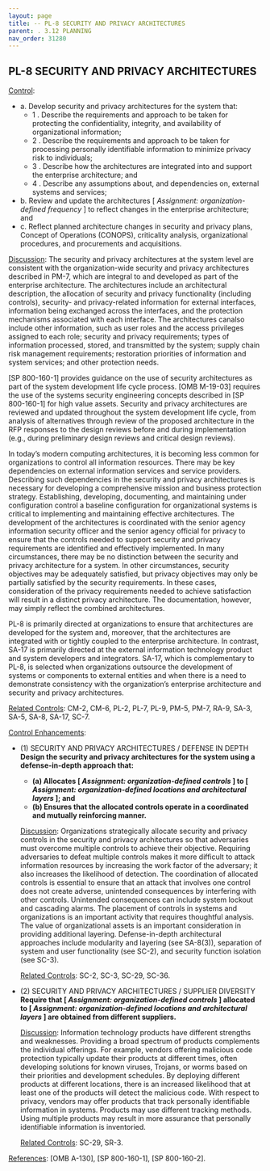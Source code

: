 ```yaml
---
layout: page
title: -- PL-8 SECURITY AND PRIVACY ARCHITECTURES 
parent: . 3.12 PLANNING 
nav_order: 31280 
---
```


## PL-8 SECURITY AND PRIVACY ARCHITECTURES
   
<ins>Control</ins>:

* a. Develop security and privacy architectures for the system that:
    * 1 . Describe the requirements and approach to be taken for protecting the confidentiality, integrity, and availability of organizational information;
    * 2 . Describe the requirements and approach to be taken for processing personally identifiable information to minimize privacy risk to individuals;
    * 3 . Describe how the architectures are integrated into and support the enterprise architecture; and
    * 4 . Describe any assumptions about, and dependencies on, external systems and services;
* b. Review and update the architectures [ _Assignment: organization-defined frequency_ ] to reflect changes in the enterprise architecture; and
* c. Reflect planned architecture changes in security and privacy plans, Concept of Operations (CONOPS), criticality analysis, organizational procedures, and procurements and acquisitions.

<ins>Discussion</ins>:  The security and privacy architectures at the system level are consistent with the organization-wide security and privacy architectures described in PM-7, which are integral to and developed as part of the enterprise architecture. The architectures include an architectural description, the allocation of security and privacy functionality (including controls), security- and privacy-related information for external interfaces, information being exchanged across the interfaces, and the protection mechanisms associated with each interface. The architectures canalso include other information, such as user roles and the access privileges assigned to each role; security and privacy requirements; types of information processed, stored, and transmitted by the system; supply chain risk management requirements; restoration priorities of information and system services; and other protection needs.

[SP 800-160-1] provides guidance on the use of security architectures as part of the system development life cycle process. [OMB M-19-03] requires the use of the systems security engineering concepts described in [SP 800-160-1] for high value assets. Security and privacy architectures are reviewed and updated throughout the system development life cycle, from analysis of alternatives through review of the proposed architecture in the RFP responses to the design reviews before and during implementation (e.g., during preliminary design reviews and critical design reviews).

In today’s modern computing architectures, it is becoming less common for organizations to control all information resources. There may be key dependencies on external information services and service providers. Describing such dependencies in the security and privacy architectures is necessary for developing a comprehensive mission and business protection strategy. Establishing, developing, documenting, and maintaining under configuration control a baseline configuration for organizational systems is critical to implementing and maintaining effective architectures. The development of the architectures is coordinated with the senior agency information security officer and the senior agency official for privacy to ensure that the controls needed to support security and privacy requirements are identified and effectively implemented. In many circumstances, there may be no distinction between the security and privacy architecture for a system. In other circumstances, security objectives may be adequately satisfied, but privacy objectives may only be partially satisfied by the security requirements. In these cases, consideration of the privacy requirements needed to achieve satisfaction will result in a distinct privacy architecture. The documentation, however, may simply reflect the combined architectures.

PL-8 is primarily directed at organizations to ensure that architectures are developed for the system and, moreover, that the architectures are integrated with or tightly coupled to the enterprise architecture. In contrast, SA-17 is primarily directed at the external information technology product and system developers and integrators. SA-17, which is complementary to PL-8, is selected when organizations outsource the development of systems or components to external entities and when there is a need to demonstrate consistency with the organization’s enterprise architecture and security and privacy architectures.

<ins>Related Controls</ins>: CM-2, CM-6, PL-2, PL-7, PL-9, PM-5, PM-7, RA-9, SA-3, SA-5, SA-8, SA-17, SC-7.
   
<ins>Control Enhancements</ins>:
   
* (1) SECURITY AND PRIVACY ARCHITECTURES / DEFENSE IN DEPTH<br>
**Design the security and privacy architectures for the system using a defense-in-depth approach that:**
    * **(a) Allocates [ _Assignment: organization-defined controls_ ] to [ _Assignment: organization-defined locations and architectural layers_ ]; and**
    * **(b) Ensures that the allocated controls operate in a coordinated and mutually reinforcing manner.**

    <ins>Discussion</ins>: Organizations strategically allocate security and privacy controls in the security and privacy architectures so that adversaries must overcome multiple controls to achieve their objective. Requiring adversaries to defeat multiple controls makes it more difficult to attack information resources by increasing the work factor of the adversary; it also increases the likelihood of detection. The coordination of allocated controls is essential to ensure that an attack that involves one control does not create adverse, unintended consequences by interfering with other controls. Unintended consequences can include system lockout and cascading alarms. The placement of controls in systems and organizations is an important activity that requires thoughtful analysis. The value of organizational assets is an important consideration in providing additional layering. Defense-in-depth architectural approaches include modularity and layering (see SA-8(3)), separation of system and user functionality (see SC-2), and security function isolation (see SC-3).
   
    <ins>Related Controls</ins>: SC-2, SC-3, SC-29, SC-36.
   
* (2) SECURITY AND PRIVACY ARCHITECTURES / SUPPLIER DIVERSITY<br>
**Require that [ _Assignment: organization-defined controls_ ] allocated to [ _Assignment: organization-defined locations and architectural layers_ ] are obtained from different suppliers.**

    <ins>Discussion</ins>: Information technology products have different strengths and weaknesses. Providing a broad spectrum of products complements the individual offerings. For example, vendors offering malicious code protection typically update their products at different times, often developing solutions for known viruses, Trojans, or worms based on their priorities and development schedules. By deploying different products at different locations, there is an increased likelihood that at least one of the products will detect the malicious code. With respect to privacy, vendors may offer products that track personally identifiable information in systems. Products may use different tracking methods. Using multiple products may result in more assurance that personally identifiable information is inventoried.

    <ins>Related Controls</ins>: SC-29, SR-3.

<ins>References</ins>: [OMB A-130], [SP 800-160-1], [SP 800-160-2].
